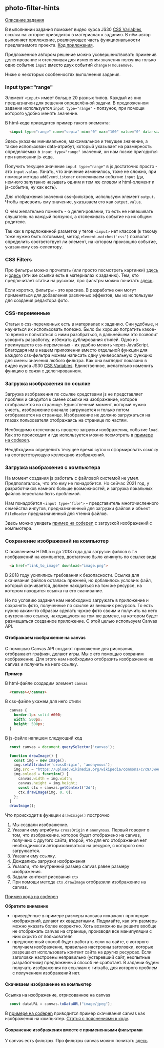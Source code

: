 ## photo-filter-hints

[Описание задания](stage1/tasks/photo-filter.md)

В выполнении задания поможет видео курса JS30 [CSS Variables](https://youtu.be/AHLNzv13c2I), ссылка на которое приводится в материалах к заданию. В нём автор выполняет приложение, реализующее часть функциональности предлагаемого проекта. [Код приложения](https://github.com/wesbos/JavaScript30/tree/master/03%20-%20CSS%20Variables).

Предложенное автором решение можно усовершенствовать применив делегирование и отслеживая для изменения значения ползунка только одно событие `input` вместо двух событий `change` и `mousemove`.

Ниже о некоторых особенностях выполнения задания.

### input type="range"
Элемент `<input>` имеет больше 20 разных типов. Каждый из них предназначен для решения определённой задачи. В предложенном задании используется `input type="range"` - ползунок, при помощи которого удобно менять значение.

В html-коде приводится пример такого элемента:

```html
  <input type="range" name="sepia" min="0" max="100" value="0" data-sizing="%">
```

Здесь указаны минимальное, максимальное и текущее значение, а также использован data-атрибут, который указывает на размерность определяемых в `input type="range"` значений, он нам позже пригодится при написании js-кода.

Получить текущее значение `input type="range"` в js достаточно просто - это `input.value`.  Узнать, что значение изменилось, тоже не сложно, при помощи метода `addEventListener` отслеживаем событие `input` (да, немного запутанно называть одним и тем же словом и html-элемент и js-событие, ну как есть).

Для отображения значения css-фильтров, используем элемент `output`. Чтобы присвоить ему значение, указываем его как `output.value`.

О чём желательно помнить - о делегировании, то есть не навешивать слушатель на каждый ползунок, а отслеживать событие на их общем родителе.

Так как в предложенной разметке у тегов `<input>` нет классов (к такому тоже нужно быть готовыми), метод `element.matches('css')` позволит определить соответствует ли элемент, на котором произошло событие, указанному css-селектору.

### CSS Filters 
Про фильтры можно прочитать (или просто посмотреть картинки)  [здесь](https://css-tricks.com/almanac/properties/f/filter/) и [здесь](https://orangeable.com/css/filters) (эти же ссылки есть в материалах к заданию). Тем, кто предпочитает статьи на русском, про фильтры можно почитать [здесь](https://webformyself.com/filtry-v-css-razmytie-ottenki-serogo-yarkost-i-mnogo-drugix-effektov-v-css/).

Если коротко, фильтры - это красиво. В разработке они могут применяться для добавления различных эффектов, мы их используем для создания редактора фото.

### CSS-переменные
Статьи о css-переменных есть в материалах к заданию. Они удобные, и научиться их использовать полезно. Было бы хорошо потратить какое-то время и попытаться с ними разобраться, в дальнейшем это позволит ускорить разработку, избежать дублирования стилей. Одно из преимуществ css-переменных - их удобно менять через JavaScript. Благодаря им в нашем приложении вместо отдельной функции для каждого css-фильтра можем написать одну универсальную функцию для смены значения любого фильтра. Как она выглядит показано в видео курса JS30 [CSS Variables](https://youtu.be/AHLNzv13c2I). Единственное, желательно изменить функцию в связи с делегированием.

### Загрузка изображения по ссылке 
Загрузка изображения по ссылке средствами js не представляет проблем и сводится к смене ссылки на изображение, которое отображается на странице. Единственный момент, который нужно учесть, изображение вначале загружается и только потом отображается на странице. Изображение не должно загружаться на глазах пользователя отображаясь на странице по частям.

Необходимо отслеживать процесс загрузки изображения, событие `load`. Как это происходит и где используется можно посмотреть в [примере на codepen](https://codepen.io/irinainina/pen/abzwapy). 

Неодбходимо определить текущее время суток и сформировать ссылку на соответствующую коллекцию изображений. 

### Загрузка изображения c компьютера
На момент создания js работать с файловой системой не умел. Предполагалось, что это ему не понадобится. Но сейчас 2021 год, у разработчиков намного больше возможностей, и загрузка локальных файлов перестала быть проблемой.

Нам понадобится `<input type="file">` - представитель многочисленного семейства инпутов, предназначенный для загрузки файлов и объект `FileReader` предназначенный для чтения файлов.

Здесь можно увидеть [пример на codepen](https://codepen.io/irinainina/pen/WNopwQr) с загрузкой изображений с компьютера.

### Сохранение изображений на компьютер
С появлением HTML5 и до 2018 года для загрузки файлов в т.ч изображений на компьютер, достаточно было кликнуть по ссылке вида 
```html
  <a href="link_to_image" download="image.png">
```
В 2018 году усилились требования к безопасности. Ссылка для скачивания файлов осталась прежней, но добавилось условие: файл, который скачивается, должен находиться на том же ресурсе, на котором находится ссылка на его скачивание.

Но по условию задания нам необходимо загружать в приложение и сохранять фото, полученные по ссылке из внешних ресурсов. То есть нужно каким-то образом сделать чужое фото своим и получить на него внутреннюю ссылку, находящуюся на том же домене, на котором будет размещаться созданное приложение. С этой целью используем Canvas API. 

#### Отображаем изображение на canvas
С помошью Canvas API создают приложение для рисования, отображают графики, делают игры. Мы с его помощью сохраним изображение. Для этого нам необходимо отобразить изображение на canvas и получить на него ссылку.

**Пример**

В html-файле создадим элемент `canvas`
```html
  <canvas></canvas>
```
В css-файле укажем для него стили
```css
  canvas {
    border:1px solid #000;
    width: 500px;
    height: 500px;
  }
```
В js-файле напишем следующий код 
```js
  const canvas = document.querySelector('canvas');

  function drawImage() {
    const img = new Image();
    img.setAttribute('crossOrigin', 'anonymous'); 
    img.src = "https://upload.wikimedia.org/wikipedia/commons/c/c9/Зимний_пейзаж.jpg";
    img.onload = function() {
      canvas.width = img.width;
      canvas.height = img.height;
      const ctx = canvas.getContext("2d");
      ctx.drawImage(img, 0, 0);
    };  
  }
  drawImage();
```
Что происходит в функции `drawImage()` построчно
1. Мы создали изображение. 
2. Указали ему атрибуты `crossOrigin` и `anonymous`. Первый говорит о том, что изображение. которое будет отображено на canvas, получено с другого сайта, второй, что для его отображения нет необходимости авторизовываться на ресурсе, с которого оно загружается.
3. Указали ему ссылку. 
4. Дождались загрузки изображения
5. Указали, что внутренний размер canvas равен размеру изображения. 
7. Задали контекст рисования `ctx` 
8. При помощи метода `ctx.drawImage` отобразили изображение на canvas. 

[Пример кода на codepen](https://codepen.io/irinainina/pen/JjbWXgq)

**Обратите внимание**
- приведённые в примере размеры канваса искажают пропорции изображений, делают их квадратными. Подумайте, как эти размеры можно указать более корректно. Хоть возможно вы решите вообще не отображать canvas на странице, производя все манипуляции с ним скрыто от пользователя
- предложенный способ будет работать если на сайте, с которого получаем изображение,  правильно настроены заголовки, которые разрешают использовать контент сайта на других ресурсах. Если заголовки настроены неправильно (устаревший сайт, неопытные разработчики) предложенный способ не сработает. В задании будем получать изображения по ссылкам с гитхаба, для которого проблем с получением изображений нет.

#### Скачиваем изображение на компьютер
Ссылка на изображение, отрисованное на canvas
```js
  const dataURL = canvas.toDataURL("image/jpeg");
```
В [примере на codepen](https://codepen.io/rebelchris/pen/rNevrXg) приводится пример скачивания canvas как изображения на компьютер. [Статья с пояснениями к коду](https://daily-dev-tips.com/posts/vanilla-javascript-save-canvas-as-an-image/).

#### Сохранение изображения вместе с примененными фильтрами
У canvas есть фильтры. Про фильтры canvas можно почитать [здесь](https://developer.mozilla.org/en-US/docs/Web/API/CanvasRenderingContext2D/filter)  
